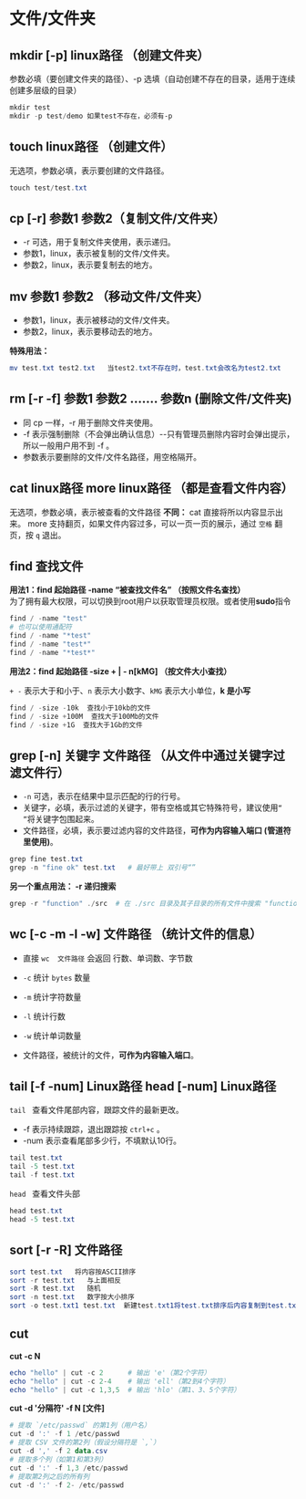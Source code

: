 # 文件/文件夹

## mkdir [-p] linux路径 （创建文件夹）

 参数必填（要创建文件夹的路径）、-p 选填（自动创建不存在的目录，适用于连续创建多层级的目录）

```powershell
mkdir test
mkdir -p test/demo 如果test不存在，必须有-p
```

##  touch linux路径 （创建文件）

无选项，参数必填，表示要创建的文件路径。

```powershell
touch test/test.txt
```

## cp [-r] 参数1 参数2（复制文件/文件夹）

- -r 可选，用于复制文件夹使用，表示递归。
- 参数1，linux，表示被复制的文件/文件夹。
- 参数2，linux，表示要复制去的地方。

## mv 参数1 参数2 （移动文件/文件夹）

- 参数1，linux，表示被移动的文件/文件夹。
- 参数2，linux，表示要移动去的地方。

**特殊用法：**

```powershell
mv test.txt test2.txt   当test2.txt不存在时，test.txt会改名为test2.txt
```

## rm [-r -f] 参数1 参数2 ....... 参数n  (删除文件/文件夹)

- 同 cp 一样，-r 用于删除文件夹使用。
- -f 表示强制删除（不会弹出确认信息）--只有管理员删除内容时会弹出提示，所以一般用户用不到 -f 。
- 参数表示要删除的文件/文件名路径，用空格隔开。

## cat linux路径            more linux路径 （都是查看文件内容）

无选项，参数必填，表示被查看的文件路径
**不同：**
cat 直接将所以内容显示出来。
more 支持翻页，如果文件内容过多，可以一页一页的展示，通过 `空格` 翻页，按 `q` 退出。

## find 查找文件

**用法1：find 起始路径   -name  “被查找文件名”  （按照文件名查找）**  
为了拥有最大权限，可以切换到root用户以获取管理员权限。或者使用**sudo**指令

```powershell
find / -name "test"
# 也可以使用通配符
find / -name "*test"
find / -name "test*"
find / -name "*test*"
```

**用法2：find 起始路径 -size + | - n[kMG] （按文件大小查找）**

`+ -`  表示大于和小于、`n`  表示大小数字、`kMG`  表示大小单位，**k 是小写**

```powershell
find / -size -10k  查找小于10kb的文件
find / -size +100M  查找大于100Mb的文件
find / -size +1G  查找大于1Gb的文件
```

## grep [-n] 关键字 文件路径 （从文件中通过关键字过滤文件行）

- `-n` 可选，表示在结果中显示匹配的行的行号。
- 关键字，必填，表示过滤的关键字，带有空格或其它特殊符号，建议使用`“ ”`将关键字包围起来。
- 文件路径，必填，表示要过滤内容的文件路径，**可作为内容输入端口  (管道符里使用)**。

```powershell
grep fine test.txt
grep -n "fine ok" test.txt   # 最好带上 双引号“”
```

**另一个重点用法： -r 递归搜索**

```powershell
grep -r "function" ./src  # 在 ./src 目录及其子目录的所有文件中搜索 "function"
```

## wc [-c  -m  -l  -w] 文件路径 （统计文件的信息）

- 直接  `wc  文件路径`  会返回 行数、单词数、字节数

- `-c`  统计 `bytes` 数量
- `-m`  统计字符数量
- `-l`  统计行数
- `-w`  统计单词数量
- 文件路径，被统计的文件，**可作为内容输入端口**。

## tail [-f   -num]  Linux路径     head [-num]  Linux路径

`tail ` 查看文件尾部内容，跟踪文件的最新更改。

- -f  表示持续跟踪，退出跟踪按 `ctrl+c` 。
- -num  表示查看尾部多少行，不填默认10行。

```powershell
tail test.txt
tail -5 test.txt
tail -f test.txt
```

`head ` 查看文件头部

```powershell
head test.txt
head -5 test.txt
```

## sort [-r -R] 文件路径

```powershell
sort test.txt   将内容按ASCII排序
sort -r test.txt   与上面相反
sort -R test.txt   随机
sort -n test.txt   数字按大小排序
sort -o test.txt1 test.txt  新建test.txt1将test.txt排序后内容复制到test.txt1中
```

## cut

 **cut -c N** 

```powershell
echo "hello" | cut -c 2      # 输出 'e'（第2个字符）
echo "hello" | cut -c 2-4    # 输出 'ell'（第2到4个字符）
echo "hello" | cut -c 1,3,5  # 输出 'hlo'（第1、3、5个字符）
```

 **cut -d '分隔符'  -f N [文件]**

```powershell
# 提取 `/etc/passwd` 的第1列（用户名）
cut -d ':' -f 1 /etc/passwd
# 提取 CSV 文件的第2列（假设分隔符是 `,`）
cut -d ',' -f 2 data.csv
# 提取多个列（如第1和第3列）
cut -d ':' -f 1,3 /etc/passwd
# 提取第2列之后的所有列
cut -d ':' -f 2- /etc/passwd
```

# 
